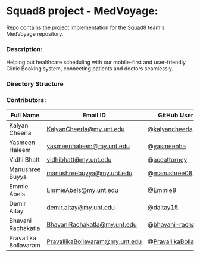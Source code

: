 # Squad8 project - MedVoyage:
Repo contains the project implementation for the Squad8 team's MedVoyage repository.

### Description:
Helping out healthcare scheduling with our mobile-first and user-friendly Clinic Booking system, connecting patients and doctors seamlessly.

### Directory Structure

### Contributors:
|Full Name|Email ID|GitHub User ID|Trello ID|
|---------|--------|--------------|---------|
|Kalyan Cheerla| KalyanCheerla@my.unt.edu | @[kalyancheerla](https://github.com/kalyancheerla) | @kalyancheerla |
|Yasmeen Haleem| yasmeenhaleem@my.unt.edu | @[yasmeenha](https://github.com/yasmeenha) | @yasmeenha |
|Vidhi Bhatt| vidhibhatt@my.unt.edu |@[aceattorney](https://github.com/aceattorney666) |@vidhi_bhatt|
|Manushree Buyya| manushreebuyya@my.unt.edu |@[manushree08](https://github.com/manushree08) |@manushree08|
|Emmie Abels| EmmieAbels@my.unt.edu | @[Emmie8](https://github.com/Emmie8) | @emmieabels1 |
|Demir Altay| demir.altay@my.unt.edu | @[daltay15](https://github.com/daltay15) | @demiraltay|
|Bhavani Rachakatla| BhavaniRachakatla@my.unt.edu | @[bhavani-rachakatla](https://github.com/bhavani-rachakatla) | @bhavani_rachakatla|
|Pravallika Bollavaram| PravallikaBollavaram@my.unt.edu | @[PravallikaBollavaram](https://github.com/PravallikaBollavaram) | @bollavarampravallika|
